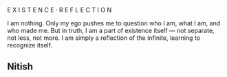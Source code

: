 E X I S T E N C E    ·    R E F L E C T I O N

I am nothing. Only my ego pushes me to question who I am, what I am, and who made me.
But in truth, I am a part of existence itself — not separate, not less, not more. I am simply a reflection of the infinite, learning to recognize itself.
## Nitish
